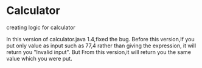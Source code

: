 # Calculator
creating logic for calculator

In this version of calculator.java 1.4,fixed the bug.
Before this version,If you put only value as input such as 77,4 rather than giving the expression, it will return you "Invalid input".
But From this version,it will return you the same value which you were put.
